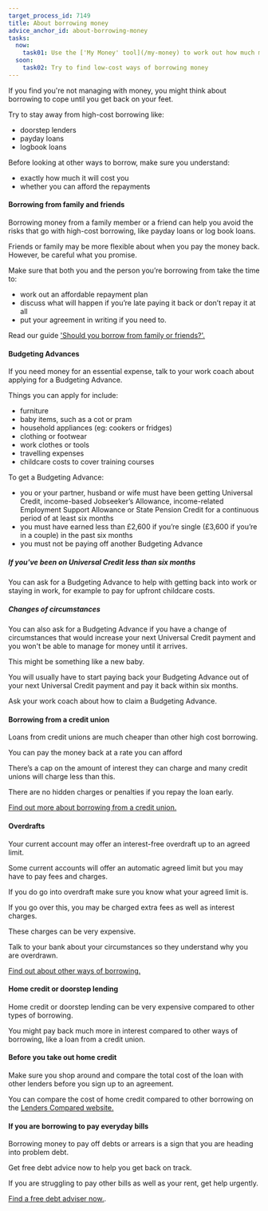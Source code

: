 ```yaml
---
target_process_id: 7149
title: About borrowing money
advice_anchor_id: about-borrowing-money
tasks:
  now:
    task01: Use the ['My Money' tool](/my-money) to work out how much money I have now
  soon:
    task02: Try to find low-cost ways of borrowing money
---
```

If you find you're not managing with money, you might think about borrowing to cope until you get back on your feet.

Try to stay away from high-cost borrowing like:
* doorstep lenders
* payday loans
* logbook loans

Before looking at other ways to borrow, make sure you understand:
* exactly how much it will cost you
* whether you can afford the repayments

#### Borrowing from family and friends
Borrowing money from a family member or a friend can help you avoid the risks that go with high-cost borrowing, like payday loans or log book loans.

Friends or family may be more flexible about when you pay the money back. However, be careful what you promise.

Make sure that both you and the person you’re borrowing from take the time to:
* work out an affordable repayment plan
* discuss what will happen if you’re late paying it back or don’t repay it at all
* put your agreement in writing if you need to.

Read our guide ['Should you borrow from family or friends?'.](https://www.moneyadviceservice.org.uk/en/articles/should-you-borrow-from-family-or-friends)

#### Budgeting Advances
If you need money for an essential expense, talk to your work coach about applying for a Budgeting Advance.

Things you can apply for include:
* furniture
* baby items, such as a cot or pram
* household appliances (eg: cookers or fridges)
* clothing or footwear
* work clothes or tools
* travelling expenses
* childcare costs to cover training courses

To get a Budgeting Advance:
* you or your partner, husband or wife must have been getting Universal Credit, income-based Jobseeker’s Allowance, income-related Employment Support Allowance or State Pension Credit for a continuous period of at least six months
* you must have earned less than £2,600 if you’re single (£3,600 if you’re in a couple) in the past six months
* you must not be paying off another Budgeting Advance

##### If you've been on Universal Credit less than six months
You can ask for a Budgeting Advance to help with getting back into work or staying in work, for example to pay for upfront childcare costs.

##### Changes of circumstances
You can also ask for a Budgeting Advance if you have a change of circumstances that would increase your next Universal Credit payment and you won't be able to manage for money until it arrives.

This might be something like a new baby.

You will usually have to start paying back your Budgeting Advance out of your next Universal Credit payment and pay it back within six months.

Ask your work coach about how to claim a Budgeting Advance.

#### Borrowing from a credit union
Loans from credit unions are much cheaper than other high cost borrowing.

You can pay the money back at a rate you can afford

There’s a cap on the amount of interest they can charge and many credit unions will charge less than this.

There are no hidden charges or penalties if you repay the loan early.

[Find out more about borrowing from a credit union.](https://www.moneyadviceservice.org.uk/en/articles/credit-unions)

#### Overdrafts
Your current account may offer an interest-free overdraft up to an agreed limit.

Some current accounts will offer an automatic agreed limit but you may have to pay fees and charges.

If you do go into overdraft make sure you know what your agreed limit is.

If you go over this, you may be charged extra fees as well as interest charges.

These charges can be very expensive.

Talk to your bank about your circumstances so they understand why you are overdrawn.

[Find out about other ways of borrowing.](https://www.moneyadviceservice.org.uk/en/articles/deciding-on-the-best-type-of-credit-for-you)

#### Home credit or doorstep lending
Home credit or doorstep lending can be very expensive compared to other types of borrowing.

You might pay back much more in interest compared to other ways of borrowing, like a loan from a credit union.

#### Before you take out home credit
Make sure you shop around and compare the total cost of the loan  with other lenders before you sign up to an agreement.

You can compare the cost of home credit compared to other borrowing on the [Lenders Compared website.](http://www.lenderscompared.org.uk/)

#### If you are borrowing to pay everyday bills
Borrowing money to pay off debts or arrears is a sign that you are heading into problem debt.

Get free debt advice now to help you get back on track.

If you are struggling to pay other bills as well as your rent, get help urgently.

[Find a free debt adviser now.](https://www.moneyadviceservice.org.uk/en/tools/debt-advice-locator).
